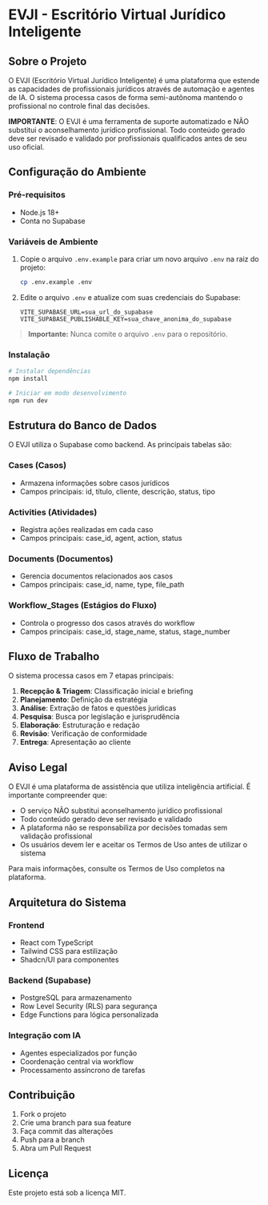 # EVJI - Escritório Virtual Jurídico Inteligente

## Sobre o Projeto

O EVJI (Escritório Virtual Jurídico Inteligente) é uma plataforma que estende as capacidades de profissionais jurídicos através de automação e agentes de IA. O sistema processa casos de forma semi-autônoma mantendo o profissional no controle final das decisões.

**IMPORTANTE**: O EVJI é uma ferramenta de suporte automatizado e NÃO substitui o aconselhamento jurídico profissional. Todo conteúdo gerado deve ser revisado e validado por profissionais qualificados antes de seu uso oficial.

## Configuração do Ambiente

### Pré-requisitos

- Node.js 18+
- Conta no Supabase

### Variáveis de Ambiente

1. Copie o arquivo `.env.example` para criar um novo arquivo `.env` na raiz do projeto:
   ```bash
   cp .env.example .env
   ```

2. Edite o arquivo `.env` e atualize com suas credenciais do Supabase:
   ```env
   VITE_SUPABASE_URL=sua_url_do_supabase
   VITE_SUPABASE_PUBLISHABLE_KEY=sua_chave_anonima_do_supabase
   ```

> **Importante:** Nunca comite o arquivo `.env` para o repositório.

### Instalação

```bash
# Instalar dependências
npm install

# Iniciar em modo desenvolvimento
npm run dev
```

## Estrutura do Banco de Dados

O EVJI utiliza o Supabase como backend. As principais tabelas são:

### Cases (Casos)
- Armazena informações sobre casos jurídicos
- Campos principais: id, título, cliente, descrição, status, tipo

### Activities (Atividades)
- Registra ações realizadas em cada caso
- Campos principais: case_id, agent, action, status

### Documents (Documentos)
- Gerencia documentos relacionados aos casos
- Campos principais: case_id, name, type, file_path

### Workflow_Stages (Estágios do Fluxo)
- Controla o progresso dos casos através do workflow
- Campos principais: case_id, stage_name, status, stage_number

## Fluxo de Trabalho

O sistema processa casos em 7 etapas principais:

1. **Recepção & Triagem**: Classificação inicial e briefing
2. **Planejamento**: Definição da estratégia
3. **Análise**: Extração de fatos e questões jurídicas
4. **Pesquisa**: Busca por legislação e jurisprudência
5. **Elaboração**: Estruturação e redação
6. **Revisão**: Verificação de conformidade
7. **Entrega**: Apresentação ao cliente

## Aviso Legal

O EVJI é uma plataforma de assistência que utiliza inteligência artificial. É importante compreender que:

- O serviço NÃO substitui aconselhamento jurídico profissional
- Todo conteúdo gerado deve ser revisado e validado
- A plataforma não se responsabiliza por decisões tomadas sem validação profissional
- Os usuários devem ler e aceitar os Termos de Uso antes de utilizar o sistema

Para mais informações, consulte os Termos de Uso completos na plataforma.

## Arquitetura do Sistema

### Frontend
- React com TypeScript
- Tailwind CSS para estilização
- Shadcn/UI para componentes

### Backend (Supabase)
- PostgreSQL para armazenamento
- Row Level Security (RLS) para segurança
- Edge Functions para lógica personalizada

### Integração com IA
- Agentes especializados por função
- Coordenação central via workflow
- Processamento assíncrono de tarefas

## Contribuição

1. Fork o projeto
2. Crie uma branch para sua feature
3. Faça commit das alterações
4. Push para a branch
5. Abra um Pull Request

## Licença

Este projeto está sob a licença MIT.
